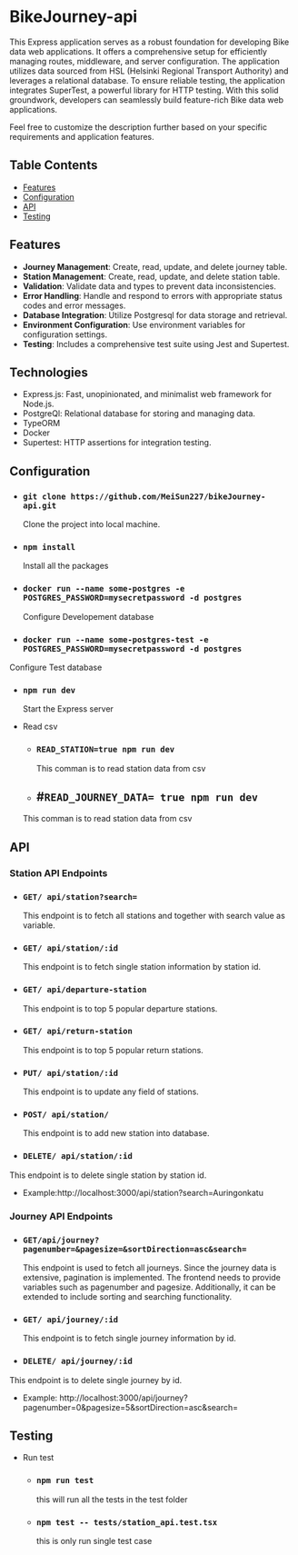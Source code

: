 # BikeJourney-api

This Express application serves as a robust foundation for developing Bike data web applications. It offers a comprehensive setup for efficiently managing routes, middleware, and server configuration. The application utilizes data sourced from HSL (Helsinki Regional Transport Authority) and leverages a relational database. To ensure reliable testing, the application integrates SuperTest, a powerful library for HTTP testing. With this solid groundwork, developers can seamlessly build feature-rich Bike data web applications.

Feel free to customize the description further based on your specific requirements and application features.

## Table Contents
- [Features](#features)
- [Configuration](#configuration)
- [API](#api)
- [Testing](#testing)

## Features
- **Journey Management**: Create, read, update, and delete journey table.
- **Station Management**: Create, read, update, and delete station table.
- **Validation**: Validate data and types to prevent data inconsistencies.
- **Error Handling**: Handle and respond to errors with appropriate status codes and error messages.
- **Database Integration**: Utilize Postgresql for data storage and retrieval.
- **Environment Configuration**: Use environment variables for configuration settings.
- **Testing**: Includes a comprehensive test suite using Jest and Supertest.

## Technologies
- Express.js: Fast, unopinionated, and minimalist web framework for Node.js.
- PostgreQl: Relational database for storing and managing data.
- TypeORM
- Docker
- Supertest: HTTP assertions for integration testing.

## Configuration
-  ### `git clone https://github.com/MeiSun227/bikeJourney-api.git`
    Clone the project into local machine. 

- ### `npm install`
    Install all the packages

- ### `docker run --name some-postgres -e POSTGRES_PASSWORD=mysecretpassword -d postgres`
    Configure Developement database 

-  ### `docker run --name some-postgres-test -e POSTGRES_PASSWORD=mysecretpassword -d postgres`  
  Configure Test database

- ### `npm run dev`
    Start the Express server 

- Read csv 
  - ### `READ_STATION=true npm run dev`
    This comman is to read station data from csv

  - ## #`READ_JOURNEY_DATA= true npm run dev`
   This comman is to read station data from csv

## API 
### Station API Endpoints
 - ### `GET/ api/station?search= `
    This endpoint is to fetch all stations and together with search value as variable.

 - ### `GET/ api/station/:id` 
    This endpoint is to fetch single station information by station id.

 - ### `GET/ api/departure-station`
    This endpoint is to top 5 popular departure stations.

  - ### `GET/ api/return-station`
    This endpoint is to top 5 popular return stations.

  - ### `PUT/ api/station/:id`
    This endpoint is to update any field of stations.
  
  - ### `POST/ api/station/`
    This endpoint is to add new station into database.

  - ### `DELETE/ api/station/:id`
   This endpoint is to delete single station by station id.

 - Example:http://localhost:3000/api/station?search=Auringonkatu

 
 ### Journey API Endpoints
  - ### `GET/api/journey?pagenumber=&pagesize=&sortDirection=asc&search=`
    This endpoint is used to fetch all journeys. Since the journey data is extensive, pagination is implemented. The frontend needs to provide variables such as pagenumber and pagesize. Additionally, it can be extended to include sorting and searching functionality.

 - ### `GET/ api/journey/:id `
    This endpoint is to fetch single journey information by id.
  
  - ### `DELETE/ api/journey/:id`
   This endpoint is to delete single journey by id.

  - Example: http://localhost:3000/api/journey?pagenumber=0&pagesize=5&sortDirection=asc&search= 


## Testing
- Run test
  - ### `npm run test` 
    this will run all the tests in the test folder
  - ### `npm test -- tests/station_api.test.tsx`
    this is only run single test case


